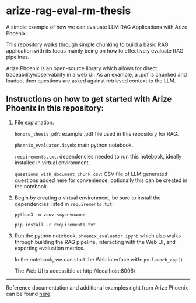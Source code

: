 # arize-rag-eval-rm-thesis
A simple example of how we can evaluate LLM RAG Applications with Arize Phoenix.

This repository walks through simple chunking to build a basic RAG application with its focus mainly being on how to effectively evaluate RAG pipelines. 

Arize Phoenix is an open-source library which allows for direct traceability/observability in a web UI. As an example, a .pdf is chunked and loaded, then questions are asked against retrieved context to the LLM.

## Instructions on how to get started with Arize Phoenix in this repository:

1. File explanation:

     ```honors_thesis.pdf```: example .pdf file used in this repository for RAG.
   
     ```phoenix_evaluator.ipynb```: main python notebook.
   
     ```requirements.txt```: dependencies needed to run this notebook, ideally installed in virtual environment.
   
     ```questions_with_document_chunk.csv```: CSV file of LLM generated questions added here for convenience, optionally this can be created in the notebook.

2. Begin by creating a virtual environment, be sure to install the dependencies listed in ```requirements.txt```:

    ```python3 -m venv <myenvname>```
    
    ```pip install -r requirements.txt```

3. Run the python notebook, ```phoenix_evaluator.ipynb``` which also walks through building the RAG pipeline, interacting with the Web UI, and exporting evaluation metrics.

   In the notebook, we can start the Web interface with: ```px.launch_app()```

   The Web UI is accessible at http://localhost:6006/


------------------------------------------------------------------------------------------------------------------------------------


Reference documentation and additional examples right from Arize Phoenix can be found [here](https://docs.arize.com/phoenix).
